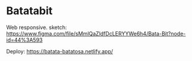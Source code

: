 # Batatabit
Web responsive. sketch: https://www.figma.com/file/sMmlQaZldfDcLERYYWe6h4/Bata-Bit?node-id=44%3A593

Deploy: https://batata-batatosa.netlify.app/
